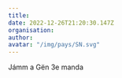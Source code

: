 ```yaml
---
title: 
date: 2022-12-26T21:20:30.147Z
organisation: 
author: 
avatar: "/img/pays/SN.svg"
---
```


Jámm a Gën 3e manda